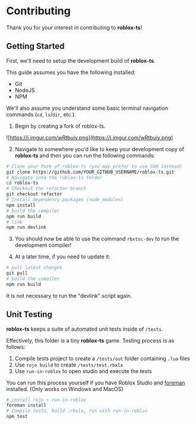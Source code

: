 # Contributing

Thank you for your interest in contributing to **roblox-ts**!

## Getting Started

First, we'll need to setup the development build of **roblox-ts**.

This guide assumes you have the following installed:

-   Git
-   NodeJS
-   NPM

We'll also assume you understand some basic terminal navigation commands (`cd`, `ls`/`dir`, etc.).

1. Begin by creating a fork of roblox-ts.

![https://i.imgur.com/wRtbuiy.png](https://i.imgur.com/wRtbuiy.png)

2. Navigate to somewhere you'd like to keep your development copy of **roblox-ts** and then you can run the following commands:

```sh
# Clone your fork of roblox-ts (you may prefer to use SSH instead)
git clone https://github.com/YOUR_GITHUB_USERNAME/roblox-ts.git
# Navigate into the roblox-ts folder
cd roblox-ts
# Checkout the refactor branch
git checkout refactor
# Install dependency packages (node_modules)
npm install
# build the compiler
npm run build
# link
npm run devlink
```

3. You should now be able to use the command `rbxtsc-dev` to run the development compiler!

4. At a later time, if you need to update it:

```sh
# pull latest changes
git pull
# build the compiler
npm run build
```

It is not necessary to run the "devlink" script again.

## Unit Testing

**roblox-ts** keeps a suite of automated unit tests inside of `/tests`.

Effectively, this folder is a tiny **roblox-ts** game. Testing process is as follows:

1. Compile tests project to create a `/tests/out` folder containing `.lua` files
2. Use `rojo build` to create `/tests/test.rbxlx`
3. Use `run-in-roblox` to open studio and execute the tests

You can run this process yourself if you have Roblox Studio and [foreman](https://github.com/Roblox/foreman) installed. (Only works on Windows and MacOS)

```sh
# install rojo + run-in-roblox
foreman install
# Compile tests, build .rbxlx, run with run-in-roblox
npm test
```
